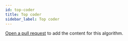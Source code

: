```yaml
---
id: top-coder
title: Top coder
sidebar_label: Top coder
---
```


[Open a pull request](https://github.com/AllAlgorithms/algorithms/tree/master/docs/top-coder.md) to add the content for this algorithm.